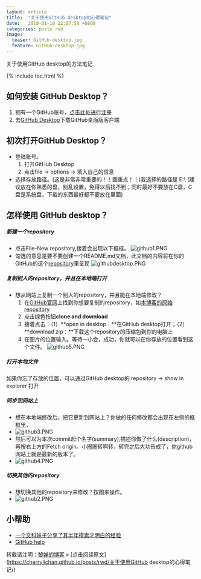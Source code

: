```yaml
---
layout: article
title:  "关于使用GitHub desktop的心得笔记"
date:   2018-01-10 22:07:50 +0800
categories: posts rwd
image:
  teaser: GitHub-desktop.jpg
  feature: GitHub-desktop.jpg
---
```


关于使用GitHub desktop的方法笔记

{% include toc.html %}

## 如何安装 GitHub Desktop？
1. 拥有一个GitHub账号，[点击此处进行注册](https://github.com/join?source=header-home)
2. 去[GitHub Desktop](https://desktop.github.com/)下载GitHub桌面版客户端

## 初次打开GitHub Desktop？ 

- 登陆账号。
	1. 打开GitHub Desktop
	2. 点击file -> options -> 填入自己的信息
- 选择存放路径。(这是非常非常重要的！！画重点！！)我选择的路径是 E:\ (建议放在你熟悉的盘，别乱设置，免得以后找不到；同时最好不要放在C盘，C盘是系统盘，下载的东西最好都不要放在里面)

## 怎样使用 GitHub desktop？

##### 新建一个repository
- 点击File-New repository,接着会出现以下框框。
![github1.PNG](https://i.loli.net/2018/01/03/5a4c9fd1becf1.png)
- 勾选的意思是要不要创建一个README.md文档，此文档的内容将在你的GitHub的这个[repository](https://github.com/CherryLiChan/CherryLiChan.github.io)里呈现
![githubdesktop.PNG](https://i.loli.net/2018/01/03/5a4ca02a3b04f.png)

##### 复制别人的repository，并且在本地端打开
- 想从网站上复制一个别人的repository，并且能在本地端修改？
	1. 在[GitHub官网](https://github.com/)上找到你想要复制的repository，如[本博客的原始repository](https://github.com/mmistakes/skinny-bones-jekyll)
	2. 点击绿色按钮**clone and download**
	3. 接着点击：（1）**open in desktop：**在GitHub desktop打开；（2）**download zip：**下载这个repository的压缩包到你的电脑上
	4. 在图片的位置输入。等待一小会，成功，你就可以在你存放的位置看到这个文件。
![github5.PNG](https://i.loli.net/2018/01/03/5a4ca07477532.png)

##### 打开本地文件
如果你忘了存放的位置，可以通过GitHub desktop的 repository -> show in explorer 打开

##### 同步到网站上
- 想在本地端修改后，把它更新到网站上？你做的任何修改都会出现在左侧的框框里，
- ![github3.PNG](https://i.loli.net/2018/01/03/5a4ca0bb15ac5.png)
- 然后可以为本次commit起个名字(summary),描述你做了什么(description)，再按右上方的Fetch origin。小圈圈转啊转，转完之后大功告成了，你github网站上就是最新的版本了。
- ![github4.PNG](https://i.loli.net/2018/01/03/5a4ca0d804ee1.png)

##### 切换其他的repository
- 想切换其他的repository来修改？按图来操作。
- ![github2.PNG](https://i.loli.net/2018/01/03/5a4ca0f9354f8.png)

## 小帮助
- [一个文科妹子分享了其半年摸索才明白的经验](https://www.zhihu.com/question/20070065 )
- [GitHub help](https://help.github.com/)

转载请注明：[黎婵的博客](https://cherrylichan.github.io/) » [点击阅读原文](https://cherrylichan.github.io/posts/rwd/关于使用GitHub desktop的心得笔记/)
